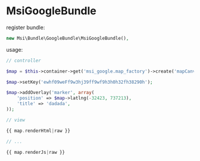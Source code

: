 MsiGoogleBundle
===============

register bundle:

``` php
new Msi\Bundle\GoogleBundle\MsiGoogleBundle(),
```

usage:

``` php
// controller

$map = $this->container->get('msi_google.map_factory')->create('mapCanvas', array());

$map->setKey('ewhf09weFf9w3hj39ff9wf9h3h0h32fh38290h');

$map->addOverlay('marker', array(
    'position' => $map->latlng(-32423, 737213),
    'title' => 'dadada',
));

// view

{{ map.renderHtml|raw }}

// ...

{{ map.renderJs|raw }}
```
